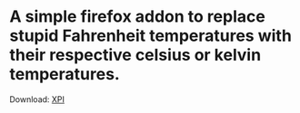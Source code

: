 # A simple firefox addon to replace stupid Fahrenheit temperatures with their respective celsius or kelvin temperatures.


Download: [XPI](https://github.com/Tyderion/metrifier-firefox/blob/master/metrifier.xpi?raw=true "Latest")
